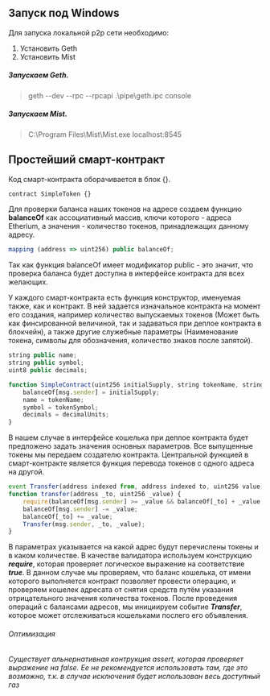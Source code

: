 ## Запуск под Windows

Для запуска локальной p2p сети необходимо:

1. Установить Geth
2. Установить Mist

##### Запускаем Geth.
> geth  --dev --rpc --rpcapi \.\pipe\geth.ipc console


##### Запускаем Mist.
> C:\Program Files\Mist\Mist.exe localhost:8545


## Простейший смарт-контракт

Код смарт-контракта оборачивается в блок {}. 

```javascript
contract SimpleToken {}
```

Для проверки баланса наших токенов на адресе создаем функцию **balanceOf** как ассоциативный массив, ключи которого - адреса Etherium, а значения - количество токенов, принадлежащих данному адресу.
```javascript
mapping (address => uint256) public balanceOf;
```
Так как функция balanceOf имеет модификатор public - это значит, что проверка баланса будет доступна в интерфейсе контракта для всех желающих.

У каждого смарт-контракта есть функция конструктор, именуемая также, как и контракт. В ней задается изначальное контракта на момент его создания, например количество выпускаемых токенов (Может быть как финсированной величиной, так и задаваться при деплое контракта в блокчейн), а также другие служебные параметры (Наименование токена, символы для обозначения, количество знаков после запятой).
```javascript
string public name;
string public symbol;
uint8 public decimals;

function SimpleContract(uint256 initialSupply, string tokenName, string tokenSymbol, uint8 decimalUnits) {
    balanceOf[msg.sender] = initialSupply;
    name = tokenName;
    symbol = tokenSymbol;
    decimals = decimalUnits;
}
```
В нашем случае в интерфейсе кошелька при деплое контракта будет предложено задать значения основных параметров. Все выпущенные токены мы передаем создателю контракта.
Центральной функцией в смарт-контракте является функция перевода токенов с одного адреса на другой.
```javascript
event Transfer(address indexed from, address indexed to, uint256 value);
function transfer(address _to, uint256 _value) {
    require(balanceOf[msg.sender] >= _value && balanceOf[_to] + _value >= balanceOf[_to]);
    balanceOf[msg.sender] -= _value;
    balanceOf[_to] += _value;
    Transfer(msg.sender, _to, _value);
}
```
В параметрах указывается на какой адрес будут перечислены токены и в каком количестве.
В качестве валидатора используем конструкцию ***require***, которая проверяет логическое выражение на соответствие ***true***. В данном случае мы проверяем, что баланс кошелька, от имени которого выполняется контракт позволяет провести операцию, и проверяем кошелек адресата от снятия средств путём указания отрицательного значения количества токенов. 
После проведения операций с балансами адресов, мы инициируем событие ***Transfer***, которое может отслеживаться кошельками послего его объявления.

###### Оптимизация
*Существует альнернативная контрукция assert, которая проверяет выражение на false. Ее не рекомендуется использовать там, где это возможно, т.к. в случае исключения будет использован весь доступный газ*

